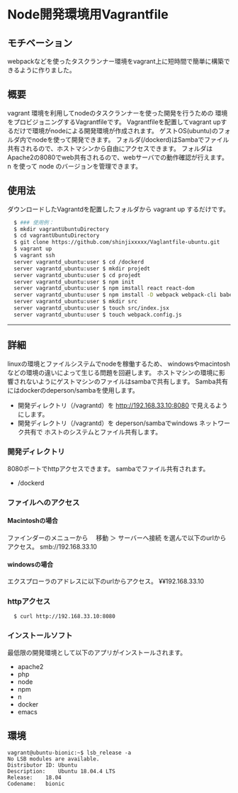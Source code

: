 # Node開発環境用Vagrantfile

## モチベーション
webpackなどを使ったタスクランナー環境をvagrant上に短時間で簡単に構築できるように作りました。
## 概要
vagrant 環境を利用してnodeのタスクランナーを使った開発を行うための
環境をプロビジョニングするVagrantfileです。
Vagrantfileを配置してvagrant upするだけで環境がnodeによる開発環境が作成されます。
ゲストOS(ubuntu)のフォルダ内でnodeを使って開発できます。
フォルダ(/dockerd)はSambaでファイル共有されるので、ホストマシンから自由にアクセスできます。
フォルダは Apache2の8080でweb共有されるので、webサーバでの動作確認が行えます。
n を使って node のバージョンを管理できます。

## 使用法
ダウンロードしたVagrantdを配置したフォルダから vagrant up するだけです。
```sh
  $ ### 使用例：
  $ mkdir vagrantUbuntuDirectory
  $ cd vagrantUbuntuDirectory
  $ git clone https://github.com/shinjixxxxx/Vaglantfile-ubuntu.git
  $ vagrant up
  $ vagrant ssh
  server vagrantd_ubuntu:user $ cd /dockerd
  server vagrantd_ubuntu:user $ mkdir projedt
  server vagrantd_ubuntu:user $ cd projedt
  server vagrantd_ubuntu:user $ npm init
  server vagrantd_ubuntu:user $ npm imstall react react-dom
  server vagrantd_ubuntu:user $ npm imstall -D webpack webpack-cli babel-loader @babel/core @babel/preset-env @babel/preset-react
  server vagrantd_ubuntu:user $ mkdir src
  server vagrantd_ubuntu:user $ touch src/index.jsx
  server vagrantd_ubuntu:user $ touch webpack.config.js
```
  
  
---
## 詳細
linuxの環境とファイルシステムでnodeを稼働するため、
windowsやmacintoshなどの環境の違いによって生じる問題を回避します。
ホストマシンの環境に影響されないようにゲストマシンのファイルはsambaで共有します。
Samba共有にはdockerのdeperson/sambaを使用します。

- 開発ディレクトリ（/vagrantd）を http://192.168.33.10:8080 で見えるようにします。
- 開発ディレクトリ（/vagrantd）を deperson/sambaでwindows ネットワーク共有で
  ホストのシステムとファイル共有します。

### 開発ディレクトリ
8080ポートでhttpアクセスできます。
sambaでファイル共有されます。
- /dockerd
### ファイルへのアクセス
#### Macintoshの場合
ファインダーのメニューから
　移動 ＞ サーバーへ接続
を選んで以下のurlからアクセス。
smb://192.168.33.10
#### windowsの場合
エクスプローラのアドレスに以下のurlからアクセス。
¥¥192.168.33.10
### httpアクセス
```
  $ curl http://192.168.33.10:8080
```

### インストールソフト 
最低限の開発環境として以下のアプリがインストールされます。
- apache2
- php
- node
- npm 
- n
- docker
- emacs

## 環境
```
vagrant@ubuntu-bionic:~$ lsb_release -a
No LSB modules are available.
Distributor ID:	Ubuntu
Description:	Ubuntu 18.04.4 LTS
Release:	18.04
Codename:	bionic
```
